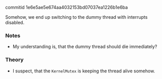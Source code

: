 commitid 1e6e5ae5e674aa4032153bd07037ea1226b1e6ba

Somehow, we end up switching to the dummy thread with interrupts disabled.

### Notes

-   My understanding is, that the dummy thread should die immediately?

### Theory

-   I suspect, that the `KernelMutex` is keeping the thread alive somehow.
